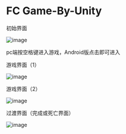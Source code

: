# FC Game-By-Unity
初始界面

![image](https://github.com/dy162052101/FCGame-By-Unity/tree/master/image/2.jpg)

pc端按空格键进入游戏，Android版点击即可进入

游戏界面（1）

![image](https://github.com/dy162052101/FCGame-By-Unity/tree/master/image/3.jpg)

游戏界面（2）

![image](https://github.com/dy162052101/FCGame-By-Unity/tree/master/image/4.jpg)

过渡界面（完成或死亡界面）

![image](https://github.com/dy162052101/FCGame-By-Unity/tree/master/image/1.jpg)


